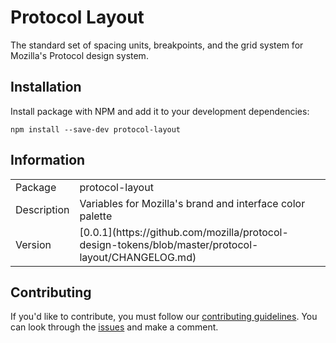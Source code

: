 # Protocol Layout

The standard set of spacing units, breakpoints, and the grid system for Mozilla's Protocol design system.

## Installation

Install package with NPM and add it to your development dependencies:

`npm install --save-dev protocol-layout`

## Information

<table>
<tr>
<td>Package</td><td>protocol-layout</td>
</tr>
<tr>
<td>Description</td>
<td>Variables for Mozilla's brand and interface color palette</td>
</tr>
<tr>
<td>Version</td>
<td>[0.0.1](https://github.com/mozilla/protocol-design-tokens/blob/master/protocol-layout/CHANGELOG.md)</td>
</tr>
</table>

## Contributing

If you'd like to contribute, you must follow our [contributing guidelines](https://github.com/mozilla/protocol-design-tokens/blob/master/protocol-layout/CONTRIBUTING.md). You can look through the [issues](https://github.com/mozilla/protocol-design-tokens/issues/new) and make a comment.
